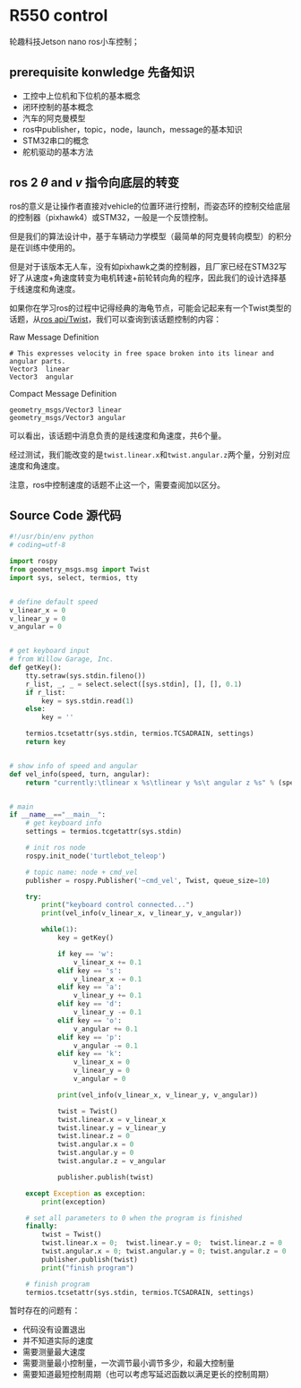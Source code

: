 # R550 control
轮趣科技Jetson nano ros小车控制；

## prerequisite konwledge 先备知识

* 工控中上位机和下位机的基本概念
* 闭环控制的基本概念
* 汽车的阿克曼模型
* ros中publisher，topic，node，launch，message的基本知识
* STM32串口的概念
* 舵机驱动的基本方法

## ros 2 $\theta$ and $v$ 指令向底层的转变

ros的意义是让操作者直接对vehicle的位置环进行控制，而姿态环的控制交给底层的控制器（pixhawk4）或STM32，一般是一个反馈控制。

但是我们的算法设计中，基于车辆动力学模型（最简单的阿克曼转向模型）的积分是在训练中使用的。

但是对于该版本无人车，没有如pixhawk之类的控制器，且厂家已经在STM32写好了从速度+角速度转变为电机转速+前轮转向角的程序，因此我们的设计选择基于线速度和角速度。

如果你在学习ros的过程中记得经典的海龟节点，可能会记起来有一个Twist类型的话题，从[ros api/Twist](http://docs.ros.org/en/noetic/api/geometry_msgs/html/msg/Twist.html)，我们可以查询到该话题控制的内容：

Raw Message Definition

```
# This expresses velocity in free space broken into its linear and angular parts.
Vector3  linear
Vector3  angular
```

Compact Message Definition

```
geometry_msgs/Vector3 linear
geometry_msgs/Vector3 angular
```

可以看出，该话题中消息负责的是线速度和角速度，共6个量。

经过测试，我们能改变的是`twist.linear.x`和`twist.angular.z`两个量，分别对应速度和角速度。

注意，ros中控制速度的话题不止这一个，需要查阅加以区分。

## Source Code 源代码

```python
#!/usr/bin/env python
# coding=utf-8

import rospy
from geometry_msgs.msg import Twist
import sys, select, termios, tty


# define default speed
v_linear_x = 0
v_linear_y = 0
v_angular = 0


# get keyboard input
# from Willow Garage, Inc.
def getKey():
    tty.setraw(sys.stdin.fileno())
    r_list, _, _ = select.select([sys.stdin], [], [], 0.1)
    if r_list:
        key = sys.stdin.read(1)
    else:
        key = ''

    termios.tcsetattr(sys.stdin, termios.TCSADRAIN, settings)
    return key


# show info of speed and angular
def vel_info(speed, turn, angular):
    return "currently:\tlinear x %s\tlinear y %s\t angular z %s" % (speed, turn, angular)


# main
if __name__=="__main__":
    # get keyboard info
    settings = termios.tcgetattr(sys.stdin)

    # init ros node
    rospy.init_node('turtlebot_teleop')

    # topic name: node + cmd_vel
    publisher = rospy.Publisher('~cmd_vel', Twist, queue_size=10)

    try:
        print("keyboard control connected...")
        print(vel_info(v_linear_x, v_linear_y, v_angular))

        while(1):
            key = getKey()

            if key == 'w':
                v_linear_x += 0.1
            elif key == 's':
                v_linear_x -= 0.1
            elif key == 'a':
                v_linear_y += 0.1
            elif key == 'd':
                v_linear_y -= 0.1
            elif key == 'o':
                v_angular += 0.1
            elif key == 'p':
                v_angular -= 0.1
            elif key == 'k':
                v_linear_x = 0
                v_linear_y = 0
                v_angular = 0

            print(vel_info(v_linear_x, v_linear_y, v_angular))

            twist = Twist()
            twist.linear.x = v_linear_x
            twist.linear.y = v_linear_y
            twist.linear.z = 0
            twist.angular.x = 0
            twist.angular.y = 0
            twist.angular.z = v_angular

            publisher.publish(twist)

    except Exception as exception:
        print(exception)

    # set all parameters to 0 when the program is finished
    finally:
        twist = Twist()
        twist.linear.x = 0;  twist.linear.y = 0;  twist.linear.z = 0
        twist.angular.x = 0; twist.angular.y = 0; twist.angular.z = 0
        publisher.publish(twist)
        print("finish program")

    # finish program
    termios.tcsetattr(sys.stdin, termios.TCSADRAIN, settings)
```

暂时存在的问题有：

* 代码没有设置退出
* 并不知道实际的速度
* 需要测量最大速度
* 需要测量最小控制量，一次调节最小调节多少，和最大控制量
* 需要知道最短控制周期（也可以考虑写延迟函数以满足更长的控制周期）



